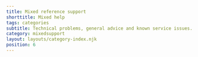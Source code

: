 ```yaml
---
title: Mixed reference support
shorttitle: Mixed help
tags: categories
subtitle: Technical problems, general advice and known service issues.
category: mixedsupport
layout: layouts/category-index.njk
position: 6
---
```

